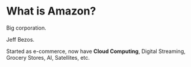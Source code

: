 # What is Amazon?

Big corporation.

Jeff Bezos.

Started as e-commerce, now have ******************************Cloud Computing******************************, Digital Streaming, Grocery Stores, AI, Satellites, etc.